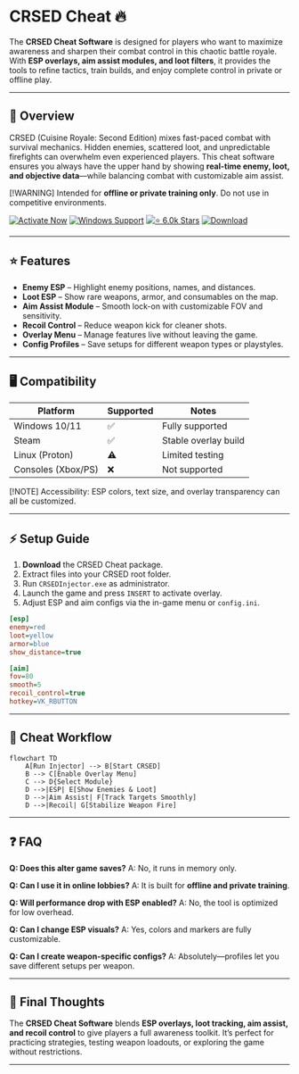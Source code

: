 # CRSED Cheat 🔥

The **CRSED Cheat Software** is designed for players who want to maximize awareness and sharpen their combat control in this chaotic battle royale. With **ESP overlays, aim assist modules, and loot filters**, it provides the tools to refine tactics, train builds, and enjoy complete control in private or offline play.

---

## 📝 Overview

CRSED (Cuisine Royale: Second Edition) mixes fast-paced combat with survival mechanics. Hidden enemies, scattered loot, and unpredictable firefights can overwhelm even experienced players. This cheat software ensures you always have the upper hand by showing **real-time enemy, loot, and objective data**—while balancing combat with customizable aim assist.

\[!WARNING]
Intended for **offline or private training only**. Do not use in competitive environments.

[![Activate Now](https://img.shields.io/badge/Activate%20Now-red?style=for-the-badge\&logo=rocket)](#)
[![Windows Support](https://img.shields.io/badge/Windows-10%2F11-blue?style=for-the-badge\&logo=windows)](#)
[![⭐️ 6.0k Stars](https://img.shields.io/badge/⭐️%206.0k-Stars-yellow?style=for-the-badge\&logo=github)](#)
[![Download](https://img.shields.io/badge/Download-Latest-green?style=for-the-badge\&logo=github)](#)

---

## ⭐ Features

* **Enemy ESP** – Highlight enemy positions, names, and distances.
* **Loot ESP** – Show rare weapons, armor, and consumables on the map.
* **Aim Assist Module** – Smooth lock-on with customizable FOV and sensitivity.
* **Recoil Control** – Reduce weapon kick for cleaner shots.
* **Overlay Menu** – Manage features live without leaving the game.
* **Config Profiles** – Save setups for different weapon types or playstyles.

---

## 🖥 Compatibility

| Platform           | Supported | Notes                |
| ------------------ | --------- | -------------------- |
| Windows 10/11      | ✅         | Fully supported      |
| Steam              | ✅         | Stable overlay build |
| Linux (Proton)     | ⚠️        | Limited testing      |
| Consoles (Xbox/PS) | ❌         | Not supported        |

\[!NOTE]
Accessibility: ESP colors, text size, and overlay transparency can all be customized.

---

## ⚡ Setup Guide

1. **Download** the CRSED Cheat package.
2. Extract files into your CRSED root folder.
3. Run `CRSEDInjector.exe` as administrator.
4. Launch the game and press `INSERT` to activate overlay.
5. Adjust ESP and aim configs via the in-game menu or `config.ini`.

```ini
[esp]
enemy=red
loot=yellow
armor=blue
show_distance=true

[aim]
fov=80
smooth=5
recoil_control=true
hotkey=VK_RBUTTON
```

---

## 🔄 Cheat Workflow

```mermaid
flowchart TD
    A[Run Injector] --> B[Start CRSED]
    B --> C[Enable Overlay Menu]
    C --> D{Select Module}
    D -->|ESP| E[Show Enemies & Loot]
    D -->|Aim Assist| F[Track Targets Smoothly]
    D -->|Recoil| G[Stabilize Weapon Fire]
```

---

## ❓ FAQ

**Q: Does this alter game saves?**
A: No, it runs in memory only.

**Q: Can I use it in online lobbies?**
A: It is built for **offline and private training**.

**Q: Will performance drop with ESP enabled?**
A: No, the tool is optimized for low overhead.

**Q: Can I change ESP visuals?**
A: Yes, colors and markers are fully customizable.

**Q: Can I create weapon-specific configs?**
A: Absolutely—profiles let you save different setups per weapon.

---

## 🚀 Final Thoughts

The **CRSED Cheat Software** blends **ESP overlays, loot tracking, aim assist, and recoil control** to give players a full awareness toolkit. It’s perfect for practicing strategies, testing weapon loadouts, or exploring the game without restrictions.

---


